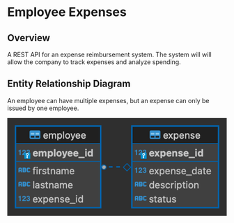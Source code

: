 # Employee Expenses

## Overview
A REST API for an expense reimbursement system.
The system will will allow the company to track expenses and analyze spending.


## Entity Relationship Diagram
An employee can have multiple expenses, but an expense can only be issued by one employee.

![ERD](images/ReimbursementERD.png)

